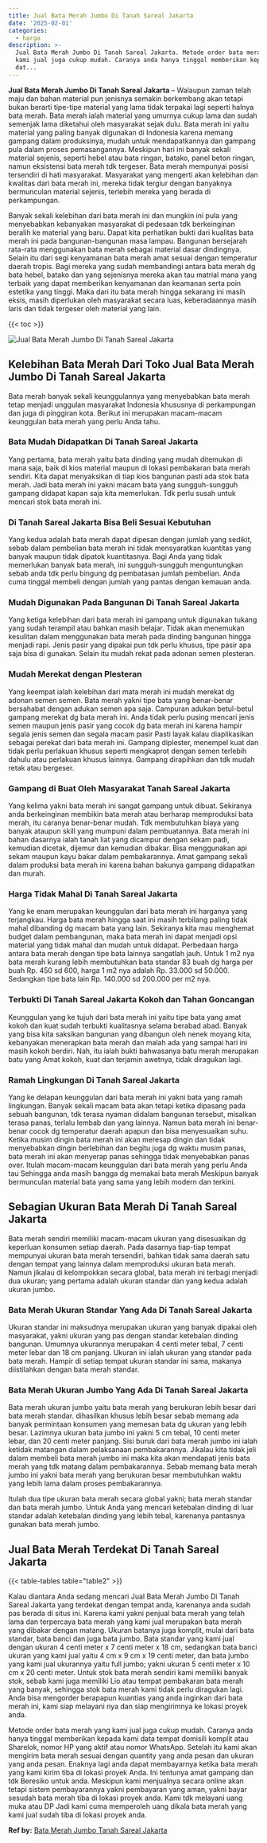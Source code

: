 ```yaml
---
title: Jual Bata Merah Jumbo Di Tanah Sareal Jakarta
date: '2025-02-01'
categories:
  - harga
description: >-
  Jual Bata Merah Jumbo Di Tanah Sareal Jakarta. Metode order bata merah yang
  kami jual juga cukup mudah. Caranya anda hanya tinggal memberikan kepada kami
  dat...
---
```


**Jual Bata Merah Jumbo Di Tanah Sareal Jakarta** – Walaupun zaman telah maju dan bahan material pun jenisnya semakin berkembang akan tetapi bukan berarti tipe-tipe material yang lama tidak terpakai lagi seperti halnya bata merah. Bata merah ialah material yang umurnya cukup lama dan sudah semenjak lama diketahui oleh masyarakat sejak dulu. Bata merah ini yaitu material yang paling banyak digunakan di Indonesia karena memang gampang dalam produksinya, mudah untuk mendapatkannya dan gampang pula dalam proses pemasangannya. Meskipun hari ini banyak sekali material sejenis, seperti hebel atau bata ringan, batako, panel beton ringan, namun eksistensi bata merah tdk tergeser. Bata merah mempunyai posisi tersendiri di hati masyarakat. Masyarakat yang mengerti akan kelebihan dan kwalitas dari bata merah ini, mereka tidak tergiur dengan banyaknya bermunculan material sejenis, terlebih mereka yang berada di perkampungan.

Banyak sekali kelebihan dari bata merah ini dan mungkin ini pula yang menyebabkan kebanyakan masyarakat di pedesaan tdk berkeinginan beralih ke material yang baru. Dapat kita perhatikan bukti dari kualitas bata merah ini pada bangunan-bangunan masa lampau. Bangunan bersejarah rata-rata menggunakan bata merah sebagai material dasar dindingnya. Selain itu dari segi kenyamanan bata merah amat sesuai dengan temperatur daerah tropis. Bagi mereka yang sudah membandingi antara bata merah dg bata hebel, batako dan yang sejenisnya mereka akan tau matrial mana yang terbaik yang dapat memberikan kenyamanan dan keamanan serta poin estetika yang tinggi. Maka dari itu bata merah hingga sekarang ini masih eksis, masih diperlukan oleh masyarakat secara luas, keberadaannya masih laris dan tidak tergeser oleh material yang lain.

{{< toc >}}

![Jual Bata Merah Jumbo Di Tanah Sareal Jakarta](/images/jual-bata-merah-01.png)

## Kelebihan Bata Merah Dari Toko Jual Bata Merah Jumbo Di Tanah Sareal Jakarta

Bata merah banyak sekali keunggulannya yang menyebabkan bata merah tetap menjadi unggulan masyarakat Indonesia khususnya di perkampungan dan juga di pinggiran kota. Berikut ini merupakan macam-macam keunggulan bata merah yang perlu Anda tahu.

### Bata Mudah Didapatkan Di Tanah Sareal Jakarta

Yang pertama, bata merah yaitu bata dinding yang mudah ditemukan di mana saja, baik di kios material maupun di lokasi pembakaran bata merah sendiri. Kita dapat menyaksikan di tiap kios bangunan pasti ada stok bata merah. Jadi bata merah ini yakni macam bata yang sungguh-sungguh gampang didapat kapan saja kita memerlukan. Tdk perlu susah untuk mencari stok bata merah ini.

### Di Tanah Sareal Jakarta Bisa Beli Sesuai Kebutuhan

Yang kedua adalah bata merah dapat dipesan dengan jumlah yang sedikit, sebab dalam pembelian bata merah ini tidak mensyaratkan kuantitas yang banyak maupun tidak dipatok kuantitasnya. Bagi Anda yang tidak memerlukan banyak bata merah, ini sungguh-sungguh menguntungkan sebab anda tdk perlu bingung dg pembatasan jumlah pembelian. Anda cuma tinggal membeli dengan jumlah yang pantas dengan kemauan anda.

### Mudah Digunakan Pada Bangunan Di Tanah Sareal Jakarta

Yang ketiga kelebihan dari bata merah ini gampang untuk digunakan tukang yang sudah terampil atau bahkan masih belajar. Tidak akan menemukan kesulitan dalam menggunakan bata merah pada dinding bangunan hingga menjadi rapi. Jenis pasir yang dipakai pun tdk perlu khusus, tipe pasir apa saja bisa di gunakan. Selain itu mudah rekat pada adonan semen plesteran.

### Mudah Merekat dengan Plesteran

Yang keempat ialah kelebihan dari mata merah ini mudah merekat dg adonan semen semen. Bata merah yakni tipe bata yang benar-benar bersahabat dengan adukan semen apa saja. Campuran adukan betul-betul gampang merekat dg bata merah ini. Anda tidak perlu pusing mencari jenis semen maupun jenis pasir yang cocok dg bata merah ini karena hampir segala jenis semen dan segala macam pasir Pasti layak kalau diaplikasikan sebagai perekat dari bata merah ini. Gampang diplester, menempel kuat dan tidak perlu perlakuan khusus seperti mengkaprot dengan semen terlebih dahulu atau perlakuan khusus lainnya. Gampang dirapihkan dan tdk mudah retak atau bergeser.

### Gampang di Buat Oleh Masyarakat Tanah Sareal Jakarta

Yang kelima yakni bata merah ini sangat gampang untuk dibuat. Sekiranya anda berkeinginan membikin bata merah atau berharap memproduksi bata merah, itu caranya benar-benar mudah. Tdk membutuhkan biaya yang banyak ataupun skill yang mumpuni dalam pembuatannya. Bata merah ini bahan dasarnya ialah tanah liat yang dicampur dengan sekam padi, kemudian dicetak, dijemur dan kemudian dibakar. Bisa menggunakan api sekam maupun kayu bakar dalam pembakarannya. Amat gampang sekali dalam produksi bata merah ini karena bahan bakunya gampang didapatkan dan murah.

### Harga Tidak Mahal Di Tanah Sareal Jakarta

Yang ke enam merupakan keunggulan dari bata merah ini harganya yang terjangkau. Harga bata merah hingga saat ini masih terbilang paling tidak mahal dibanding dg macam bata yang lain. Sekiranya kita mau menghemat budget dalam pembangunan, maka bata merah ini dapat menjadi opsi material yang tidak mahal dan mudah untuk didapat. Perbedaan harga antara bata merah dengan tipe bata lainnya sangatlah jauh. Untuk 1 m2 nya bata merah kurang lebih membutuhkan bata standar 83 buah dg harga per buah Rp. 450 sd 600, harga 1 m2 nya adalah Rp. 33.000 sd 50.000. Sedangkan tipe bata lain Rp. 140.000 sd 200.000 per m2 nya.

### Terbukti Di Tanah Sareal Jakarta Kokoh dan Tahan Goncangan

Keunggulan yang ke tujuh dari bata merah ini yaitu tipe bata yang amat kokoh dan kuat sudah terbukti kualitasnya selama berabad abad. Banyak yang bisa kita saksikan bangunan yang dibangun oleh nenek moyang kita, kebanyakan menerapkan bata merah dan malah ada yang sampai hari ini masih kokoh berdiri. Nah, itu ialah bukti bahwasanya batu merah merupakan batu yang Amat kokoh, kuat dan terjamin awetnya, tidak diragukan lagi.

### Ramah Lingkungan Di Tanah Sareal Jakarta

Yang ke delapan keunggulan dari bata merah ini yakni bata yang ramah lingkungan. Banyak sekali macam bata akan tetapi ketika dipasang pada sebuah bangunan, tdk terasa nyaman didalam bangunan tersebut, misalkan terasa panas, terlalu lembab dan yang lainnya. Namun bata merah ini benar-benar cocok dg temperatur daerah apapun dan bisa menyesuaikan suhu. Ketika musim dingin bata merah ini akan meresap dingin dan tidak menyebabkan dingin berlebihan dan begitu juga dg waktu musim panas, bata merah ini akan menyerap panas sehingga tidak menyebabkan panas over. Itulah macam-macam keunggulan dari bata merah yang perlu Anda tau Sehingga anda masih bangga dg memakai bata merah Meskipun banyak bermunculan material bata yang sama yang lebih modern dan terkini.

## Sebagian Ukuran Bata Merah Di Tanah Sareal Jakarta

Bata merah sendiri memiliki macam-macam ukuran yang disesuaikan dg keperluan konsumen setiap daerah. Pada dasarnya tiap-tiap tempat mempunyai ukuran bata merah tersendiri, bahkan tidak sama daerah satu dengan tempat yang lainnya dalam memproduksi ukuran bata merah. Namun jikalau di kelompokkan secara global, bata merah ini terbagi menjadi dua ukuran; yang pertama adalah ukuran standar dan yang kedua adalah ukuran jumbo.

### Bata Merah Ukuran Standar Yang Ada Di Tanah Sareal Jakarta

Ukuran standar ini maksudnya merupakan ukuran yang banyak dipakai oleh masyarakat, yakni ukuran yang pas dengan standar ketebalan dinding bangunan. Umumnya ukurannya merupakan 4 centi meter tebal, 7 centi meter lebar dan 18 cm panjang. Ukuran ini ialah ukuran yang standar pada bata merah. Hampir di setiap tempat ukuran standar ini sama, makanya diistilahkan dengan bata merah standar.

### Bata Merah Ukuran Jumbo Yang Ada Di Tanah Sareal Jakarta

Bata merah ukuran jumbo yaitu bata merah yang berukuran lebih besar dari bata merah standar. dihasilkan khusus lebih besar sebab memang ada banyak permintaan konsumen yang memesan bata dg ukuran yang lebih besar. Lazimnya ukuran bata jumbo ini yakni 5 cm tebal, 10 centi meter lebar, dan 20 centi meter panjang. Sisi buruk dari bata merah jumbo ini ialah ketidak matangan dalam pelaksanaan pembakarannya. Jikalau kita tidak jeli dalam membeli bata merah jumbo ini maka kita akan mendapati jenis bata merah yang tdk matang dalam pembakarannya. Sebab memang bata merah jumbo ini yakni bata merah yang berukuran besar membutuhkan waktu yang lebih lama dalam proses pembakarannya.

Itulah dua tipe ukuran bata merah secara global yakni; bata merah standar dan bata merah jumbo. Untuk Anda yang mencari ketebalan dinding di luar standar adalah ketebalan dinding yang lebih tebal, karenanya pantasnya gunakan bata merah jumbo.

## Jual Bata Merah Terdekat Di Tanah Sareal Jakarta

{{< table-tables table="table2" >}}

Kalau diantara Anda sedang mencari Jual Bata Merah Jumbo Di Tanah Sareal Jakarta yang terdekat dengan tempat anda, karenanya anda sudah pas berada di situs ini. Karena kami yakni penjual bata merah yang telah lama dan terpercaya bata merah yang kami jual merupakan bata merah yang dibakar dengan matang. Ukuran batanya juga komplit, mulai dari bata standar, bata banci dan juga bata jumbo. Bata standar yang kami jual dengan ukuran 4 centi meter x 7 centi meter x 18 cm, sedangkan bata banci ukuran yang kami jual yaitu 4 cm x 9 cm x 19 centi meter, dan bata jumbo yang kami jual ukurannya yaitu full jumbo; yakni ukuran 5 centi meter x 10 cm x 20 centi meter. Untuk stok bata merah sendiri kami memiliki banyak stok, sebab kami juga memiliki Lio atau tempat pembakaran bata merah yang banyak, sehingga stok bata merah kami tidak perlu diragukan lagi. Anda bisa mengorder berapapun kuantias yang anda inginkan dari bata merah ini, kami siap melayani nya dan siap mengirimnya ke lokasi proyek anda.

Metode order bata merah yang kami jual juga cukup mudah. Caranya anda hanya tinggal memberikan kepada kami data tempat domisili komplit atau Sharelok, nomor HP yang aktif atau nomor WhatsApp. Setelah itu kami akan mengirim bata merah sesuai dengan quantity yang anda pesan dan ukuran yang anda pesan. Enaknya lagi anda dapat membayarnya ketika bata merah yang kami kirim tiba di lokasi proyek Anda. Ini tentunya amat gampang dan tdk Beresiko untuk anda. Meskipun kami menjualnya secara online akan tetapi sistem pembayarannya yakni pembayaran yang aman, yakni bayar sesudah bata merah tiba di lokasi proyek anda. Kami tdk melayani uang muka atau DP Jadi kami cuma memperoleh uang dikala bata merah yang kami jual sudah tiba di lokasi proyek anda.

**Ref by:** [Bata Merah Jumbo Tanah Sareal Jakarta](https://id.wikipedia.org/wiki/Bata)
